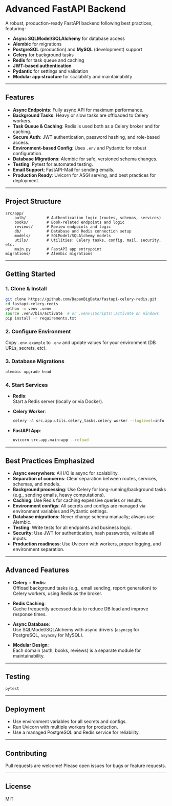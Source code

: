 # Advanced FastAPI Backend

A robust, production-ready FastAPI backend following best practices, featuring:

- **Async SQLModel/SQLAlchemy** for database access
- **Alembic** for migrations
- **PostgreSQL** (production) and **MySQL** (development) support
- **Celery** for background tasks
- **Redis** for task queue and caching
- **JWT-based authentication**
- **Pydantic** for settings and validation
- **Modular app structure** for scalability and maintainability

---

## Features

- **Async Endpoints**: Fully async API for maximum performance.
- **Background Tasks**: Heavy or slow tasks are offloaded to Celery workers.
- **Task Queue & Caching**: Redis is used both as a Celery broker and for caching.
- **Secure Auth**: JWT authentication, password hashing, and role-based access.
- **Environment-based Config**: Uses `.env` and Pydantic for robust configuration.
- **Database Migrations**: Alembic for safe, versioned schema changes.
- **Testing**: Pytest for automated testing.
- **Email Support**: FastAPI-Mail for sending emails.
- **Production Ready**: Uvicorn for ASGI serving, and best practices for deployment.

---

## Project Structure

```
src/app/
    auth/         # Authentication logic (routes, schemas, services)
    books/        # Book-related endpoints and logic
    reviews/      # Review endpoints and logic
    db/           # Database and Redis connection setup
    models/       # SQLModel/SQLAlchemy models
    utils/        # Utilities: Celery tasks, config, mail, security, etc.
    main.py       # FastAPI app entrypoint
migrations/       # Alembic migrations
```

---

## Getting Started

### 1. Clone & Install

```bash
git clone https://github.com/BapanBigData/fastapi-celery-redis.git
cd fastapi-celery-redis
python -m venv .venv
source .venv/bin/activate  # or .venv\\Scripts\\activate on Windows
pip install -r requirements.txt
```

### 2. Configure Environment

Copy `.env.example` to `.env` and update values for your environment (DB URLs, secrets, etc).

### 3. Database Migrations

```bash
alembic upgrade head
```

### 4. Start Services

- **Redis**:  
  Start a Redis server (locally or via Docker).

- **Celery Worker**:

  ```bash
  celery -A src.app.utils.celery_tasks.celery worker --loglevel=info
  ```

- **FastAPI App**:
  ```bash
  uvicorn src.app.main:app --reload
  ```

---

## Best Practices Emphasized

- **Async everywhere**: All I/O is async for scalability.
- **Separation of concerns**: Clear separation between routes, services, schemas, and models.
- **Background processing**: Use Celery for long-running/background tasks (e.g., sending emails, heavy computations).
- **Caching**: Use Redis for caching expensive queries or results.
- **Environment configs**: All secrets and configs are managed via environment variables and Pydantic settings.
- **Database migrations**: Never change schema manually; always use Alembic.
- **Testing**: Write tests for all endpoints and business logic.
- **Security**: Use JWT for authentication, hash passwords, validate all inputs.
- **Production readiness**: Use Uvicorn with workers, proper logging, and environment separation.

---

## Advanced Features

- **Celery + Redis**:  
  Offload background tasks (e.g., email sending, report generation) to Celery workers, using Redis as the broker.

- **Redis Caching**:  
  Cache frequently accessed data to reduce DB load and improve response times.

- **Async Database**:  
  Use SQLModel/SQLAlchemy with async drivers (`asyncpg` for PostgreSQL, `asyncmy` for MySQL).

- **Modular Design**:  
  Each domain (auth, books, reviews) is a separate module for maintainability.

---

## Testing

```bash
pytest
```

---

## Deployment

- Use environment variables for all secrets and configs.
- Run Uvicorn with multiple workers for production.
- Use a managed PostgreSQL and Redis service for reliability.

---

## Contributing

Pull requests are welcome! Please open issues for bugs or feature requests.

---

## License

MIT

